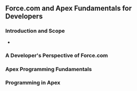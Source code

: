 ## Force.com and Apex Fundamentals for Developers
### Introduction and Scope
* 
### A Developer's Perspective of Force.com
### Apex Programming Fundamentals
### Programming in Apex
